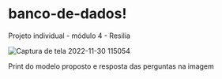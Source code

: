 # banco-de-dados!

Projeto individual - módulo 4 - Resilia

![Captura de tela 2022-11-30 115054](https://user-images.githubusercontent.com/112557540/204829207-01b010fb-7c56-40f3-adb6-8af2fbd15bed.png)

Print do modelo proposto e resposta das perguntas na imagem
